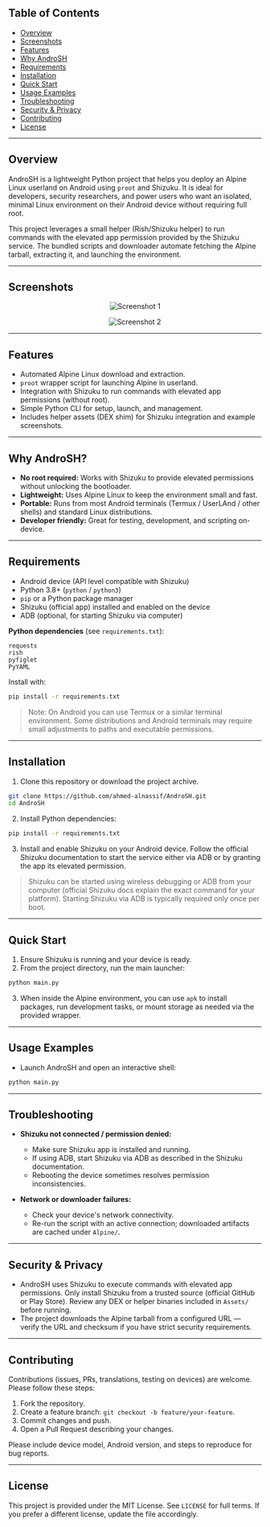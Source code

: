 ## Table of Contents

* [Overview](#overview)
* [Screenshots](#screenshots)
* [Features](#features)
* [Why AndroSH](#why-androsh)
* [Requirements](#requirements)
* [Installation](#installation)
* [Quick Start](#quick-start)
* [Usage Examples](#usage-examples)
* [Troubleshooting](#troubleshooting)
* [Security & Privacy](#security--privacy)
* [Contributing](#contributing)
* [License](#license)

---

## Overview

AndroSH is a lightweight Python project that helps you deploy an Alpine Linux userland on Android using `proot` and Shizuku. It is ideal for developers, security researchers, and power users who want an isolated, minimal Linux environment on their Android device without requiring full root.

This project leverages a small helper (Rish/Shizuku helper) to run commands with the elevated app permission provided by the Shizuku service. The bundled scripts and downloader automate fetching the Alpine tarball, extracting it, and launching the environment.

---

## Screenshots

<div align="center">

![Screenshot 1](Assets/screenshots/1.jpg)

![Screenshot 2](Assets/screenshots/2.jpg)

</div>

---

## Features

* Automated Alpine Linux download and extraction.
* `proot` wrapper script for launching Alpine in userland.
* Integration with Shizuku to run commands with elevated app permissions (without root).
* Simple Python CLI for setup, launch, and management.
* Includes helper assets (DEX shim) for Shizuku integration and example screenshots.

---

## Why AndroSH?

* **No root required:** Works with Shizuku to provide elevated permissions without unlocking the bootloader.
* **Lightweight:** Uses Alpine Linux to keep the environment small and fast.
* **Portable:** Runs from most Android terminals (Termux / UserLAnd / other shells) and standard Linux distributions.
* **Developer friendly:** Great for testing, development, and scripting on-device.

---

## Requirements

* Android device (API level compatible with Shizuku)
* Python 3.8+ (`python` / `python3`)
* `pip` or a Python package manager
* Shizuku (official app) installed and enabled on the device
* ADB (optional, for starting Shizuku via computer)

**Python dependencies** (see `requirements.txt`):

```
requests
rish
pyfiglet
PyYAML
```

Install with:

```bash
pip install -r requirements.txt
```

> Note: On Android you can use Termux or a similar terminal environment. Some distributions and Android terminals may require small adjustments to paths and executable permissions.

---

## Installation

1. Clone this repository or download the project archive.

```bash
git clone https://github.com/ahmed-alnassif/AndroSH.git
cd AndroSH
```

2. Install Python dependencies:

```bash
pip install -r requirements.txt
```

3. Install and enable Shizuku on your Android device. Follow the official Shizuku documentation to start the service either via ADB or by granting the app its elevated permission.

> Shizuku can be started using wireless debugging or ADB from your computer (official Shizuku docs explain the exact command for your platform). Starting Shizuku via ADB is typically required only once per boot.

---

## Quick Start

1. Ensure Shizuku is running and your device is ready.
2. From the project directory, run the main launcher:

```bash
python main.py
```

3. When inside the Alpine environment, you can use `apk` to install packages, run development tasks, or mount storage as needed via the provided wrapper.

---

## Usage Examples

* Launch AndroSH and open an interactive shell:

```bash
python main.py
```

---

## Troubleshooting

* **Shizuku not connected / permission denied:**

  * Make sure Shizuku app is installed and running.
  * If using ADB, start Shizuku via ADB as described in the Shizuku documentation.
  * Rebooting the device sometimes resolves permission inconsistencies.

* **Network or downloader failures:**

  * Check your device's network connectivity.
  * Re-run the script with an active connection; downloaded artifacts are cached under `Alpine/`.

---

## Security & Privacy

* AndroSH uses Shizuku to execute commands with elevated app permissions. Only install Shizuku from a trusted source (official GitHub or Play Store). Review any DEX or helper binaries included in `Assets/` before running.
* The project downloads the Alpine tarball from a configured URL — verify the URL and checksum if you have strict security requirements.

---

## Contributing

Contributions (issues, PRs, translations, testing on devices) are welcome. Please follow these steps:

1. Fork the repository.
2. Create a feature branch: `git checkout -b feature/your-feature`.
3. Commit changes and push.
4. Open a Pull Request describing your changes.

Please include device model, Android version, and steps to reproduce for bug reports.

---

## License

This project is provided under the MIT License. See `LICENSE` for full terms. If you prefer a different license, update the file accordingly.
